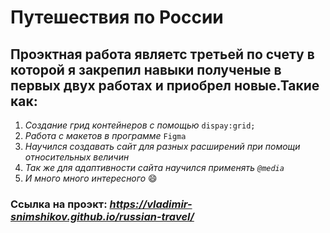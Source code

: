 # Путешествия по России
##  Проэктная работа являетс третьей по счету в которой я закрепил навыки полученые в первых двух работах и приобрел новые.**Такие как**:
1. *Создание грид контейнеров с помощью* ```dispay:grid;```
2. *Работа с макетов в программе* ```Figma```
3. *Научился создавать сайт для разных расширений при помощи относительных величин*
4. *Так же для адаптивности сайта научился применять ```@media```*
5. *И много много интересного* :smile:
### Ссылка на проэкт: *https://vladimir-snimshikov.github.io/russian-travel/*
